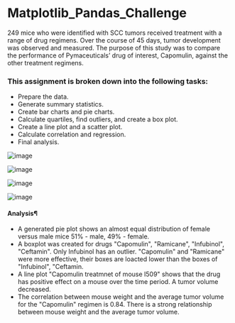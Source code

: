# Matplotlib_Pandas_Challenge
249 mice who were identified with SCC tumors received treatment with a range of drug regimens. Over the course of 45 days, tumor development was observed and measured. The purpose of this study was to compare the performance of Pymaceuticals’ drug of interest, Capomulin, against the other treatment regimens.

### This assignment is broken down into the following tasks:
- Prepare the data.
- Generate summary statistics.
- Create bar charts and pie charts.
- Calculate quartiles, find outliers, and create a box plot.
- Create a line plot and a scatter plot.
- Calculate correlation and regression.
- Final analysis.

![image](https://github.com/mukhran/Matplotlib_Pandas_Challenge/assets/30066145/d3539ff2-d702-4791-96ac-12d15c3a2d03)

![image](https://github.com/mukhran/Matplotlib_Pandas_Challenge/assets/30066145/ac64c249-7005-4ac9-a76b-c67726962489)

![image](https://github.com/mukhran/Matplotlib_Pandas_Challenge/assets/30066145/e22eaa51-d939-4f0e-9637-700e53f9183a)

![image](https://github.com/mukhran/Matplotlib_Pandas_Challenge/assets/30066145/94a2ac88-33b4-418c-9a19-f17046c9d4f5)



#### Analysis¶
- A generated pie plot shows an almost equal distribution of female versus male mice 51% - male, 49% - female.
- A boxplot was created for drugs "Capomulin", "Ramicane", "Infubinol", "Ceftamin". Only Infubinol has an outlier. "Capomulin" and "Ramicane" were more effective, their boxes are loacted lower than the boxes of "Infubinol", "Ceftamin.
- A line plot "Capomulin treatmnet of mouse I509" shows that the drug has positive effect on a mouse over the time period. A tumor volume decreased.
- The correlation between mouse weight and the average tumor volume for the "Capomulin" regimen is 0.84. There is a strong relationship between mouse weight and the average tumor volume.
